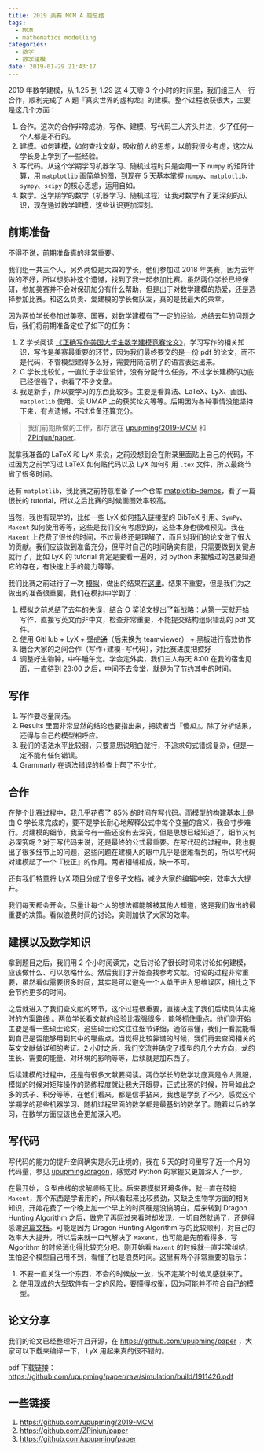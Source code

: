 ```yaml
---
title: 2019 美赛 MCM A 题总结
tags:
  - MCM
  - mathematics modelling
categories:
  - 数学
  - 数学建模
date: 2019-01-29 21:43:17
---
```


2019 年数学建模，从 1.25 到 1.29 这 4 天零 3 个小时的时间里，我们组三人一行合作，顺利完成了 A 题『真实世界的虚构龙』的建模。整个过程收获很大，主要是这几个方面：

1. 合作。这次的合作非常成功，写作、建模、写代码三人齐头并进，少了任何一个人都是不行的。
2. 建模。如何建模，如何查找文献，吸收前人的思想，以前我很少考虑，这次从学长身上学到了一些经验。
3. 写代码。从这个学期学习机器学习、随机过程时只是会用一下 `numpy` 的矩阵计算，用 `matplotlib` 画简单的图，到现在 5 天基本掌握 `numpy`、`matplotlib`、`sympy`、`scipy` 的核心思想，运用自如。
4. 数学。这学期学的数学（机器学习、随机过程）让我对数学有了更深刻的认识，现在通过数学建模，这些认识更加深刻。

<!-- more -->

## 前期准备

不得不说，前期准备真的非常重要。

我们组一共三个人，另外两位是大四的学长，他们参加过 2018 年美赛，因为去年做的不好，所以想弥补这个遗憾，找到了我一起参加比赛。虽然两位学长已经保研，参加美赛并不会对保研加分有什么帮助，但是出于对数学建模的热爱，还是选择参加比赛。和这么负责、爱建模的学长做队友，真的是我最大的荣幸。

因为两位学长参加过美赛、国赛，对数学建模有了一定的经验。总结去年的问题之后，我们将前期准备定位了如下的任务：

1. Z 学长阅读 [《正确写作美国大学生数学建模竞赛论文》](./正确写作美国大学生数学建模竞赛论文.pdf)，学习写作的相关知识，写作是美赛最重要的环节，因为我们最终要交的是一份 pdf 的论文，而不是代码，不管模型建得多么好，需要用简洁明了的语言表达出来。
2. C 学长比较忙，一直忙于毕业设计，没有分配什么任务，不过学长建模的功底已经很强了，也看了不少文章。
3. 我是新手，所以要学习的东西比较多。主要是看算法、LaTeX、LyX、画图、`matplotlib` 使用、读 UMAP 上的获奖论文等等。后期因为各种事情没能坚持下来，有点遗憾，不过准备还算充分。

> 我们前期所做的工作，都存放在 [upupming/2019-MCM](https://github.com/upupming/2019-MCM) 和 [ZPinjun/paper](https://github.com/ZPinjun/paper)。

就拿我准备的 LaTeX 和 LyX 来说，之前没想到会在附录里面贴上自己的代码，不过因为之前学习过 LaTeX 如何贴代码以及 LyX 如何引用 `.tex` 文件，所以最终节省了很多时间。

还有 `matplotlib`，我比赛之前特意准备了一个仓库 [matplotlib-demos](https://github.com/upupming/matplotlib-demos)，看了一篇很长的 tutorial，所以之后比赛的时候画图效率较高。

当然，我也有现学的，比如一些 LyX 如何插入链接型的 BibTeX 引用、`SymPy`、`Maxent` 如何使用等等，这些是我们没有考虑到的，这些本身也很难预见。我在 `Maxent` 上花费了很长的时间，不过最终还是理解了，而且对我们的论文做了很大的贡献。我们应该做到准备充分，但平时自己的时间确实有限，只需要做到关键点就行了，比如 LyX 的 tutorial 肯定是要看一遍的，对 python 未接触过的包要知道它的存在，有快速上手的能力等等。

我们比赛之前进行了一次 [模拟](https://github.com/upupming/2019-MCM/issues/2)，做出的结果在[这里](https://github.com/upupming/paper/tree/e8ef140b0e71f6b1079013176d7cf636ef314f8d)。结果不重要，但是我们为之做出的准备很重要，我们在模拟中学到了：

1. 模拟之前总结了去年的失误，结合 O 奖论文提出了新战略：从第一天就开始写作，直接写英文而非中文，检查非常重要，不能提交结构组织错乱的 pdf 文件。
2. 使用 GitHub + LyX + ~~壁虎通~~（后来换为 teamviewer） + 黑板进行高效协作
3. 磨合大家的之间合作（写作+建模+写代码），对比赛进度把控好
4. 调整好生物钟，中午睡午觉。学会定外卖，我们三人每天 8:00 在我的宿舍见面，一直待到 23:00 之后，中间不去食堂，就是为了节约其中的时间。

## 写作

1. 写作要尽量简洁。
2. Results 里面非常显然的结论也要指出来，把读者当『傻瓜』。除了分析结果，还得与自己的模型相呼应。
3. 我们的语法水平比较弱，只要意思说明白就行，不追求句式错综复杂，但是一定不能有任何错误。
4. Grammarly 在语法错误的检查上帮了不少忙。

## 合作

在整个比赛过程中，我几乎花费了 85% 的时间在写代码。而模型的构建基本上是由 C 学长来完成的，要不是学长耐心地解释公式中每个变量的含义，我会寸步难行。对建模的细节，我至今有一些还没有去深究，但是思想已经知道了，细节又何必深究呢？对于写代码来说，还是最终的公式最重要。在写代码的过程中，我也提出了很多细节上的问题，这些问题在建模人的眼中几乎是很难看到的，所以写代码对建模起了一个『校正』的作用。两者相辅相成，缺一不可。

还有我们特意将 LyX 项目分成了很多子文档，减少大家的编辑冲突，效率大大提升。

我们每天都会开会，尽量让每个人的想法都能够被其他人知道，这是我们做出的最重要的决策。看似浪费时间的讨论，实则加快了大家的效率。

## 建模以及数学知识

拿到题目之后，我们用 2 个小时阅读完，之后讨论了很长时间来讨论如何建模，应该做什么、可以忽略什么。然后我们才开始查找参考文献。讨论的过程非常重要，虽然看似需要很多时间，其实是可以避免一个人单干进入思维误区，相比之下会节约更多的时间。

之后就进入了我们查文献的环节，这个过程很重要，直接决定了我们后续具体实施时的方案路线 。两位学长看文献的经验比我强很多，能够抓住重点。他们刚开始主要是看一些硕士论文，这些硕士论文往往细节详细，通俗易懂，我们一看就能看到自己是否能够用到其中的哪些点，当觉得比较靠谱的时候，我们再去查阅相关的英文文献做详细的考证。2 小时之后，我们交流并确定了模型的几个大方向，龙的生长、需要的能量、对环境的影响等等，后续就是加东西了。

后续建模的过程中，还是有很多文献要阅读。两位学长的数学功底真是令人佩服，模拟的时候对矩阵操作的熟练程度就让我大开眼界，正式比赛的时候，符号如此之多的式子、积分等等，在他们看来，都是信手拈来，我也是学到了不少。感觉这个学期学的那些机器学习、随机过程里面的数学都是最基础的数学了。随着以后的学习，在数学方面应该也会更加深入吧。

## 写代码

写代码的能力的提升空间确实是永无止境的，我在 5 天的时间里写了近一个月的代码量，参见 [upupming/dragon](https://github.com/upupming/dragon)，感觉对 Python 的掌握又更加深入了一步。

在最开始， S 型曲线的求解顺畅无比。后来要模拟环境条件，就一直在鼓捣 `Maxent`，那个东西是学者用的，所以看起来比较费劲，又缺乏生物学方面的相关知识，开始花费了一个晚上加一个早上的时间硬是没搞明白。后来转到 Dragon Hunting Algorithm 之后，做完了再回过来看时却发现，一切自然就通了，还是得感谢[这篇文档](http://www.lep-net.org/wp-content/uploads/2016/08/WorldClim_to_MaxEnt_Tutorial.pdf)。可能是因为 Dragon Hunting Algorithm 写的比较顺利，对自己的效率大大提升，所以后来就一口气解决了 `Maxent`，也可能是先前看得多，写 Algorithm 的时候消化得比较充分吧。刚开始看 `Maxent` 的时候就一直非常纠结，生怕这个模型自己用不到，看懂了也是浪费时间。这里有两个非常重要的启示：

1. 不要一直关注一个东西，不会的时候放一放，说不定某个时候灵感就来了。
2. 使用现成的大型软件有一定的风险，要懂得权衡，因为可能并不符合自己的模型。

## 论文分享

我们的论文已经整理好并且开源，在 https://github.com/upupming/paper ，大家可以下载来编译一下， LyX 用起来真的很不错的。

pdf 下载链接：https://github.com/upupming/paper/raw/simulation/build/1911426.pdf

## 一些链接

1. https://github.com/upupming/2019-MCM
2. https://github.com/ZPinjun/paper
3. https://github.com/upupming/paper